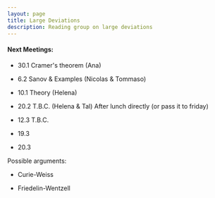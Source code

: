 ```yaml
---
layout: page
title: Large Deviations
description: Reading group on large deviations
---
```


#### Next Meetings:

 - 30.1 Cramer's theorem (Ana)

 - 6.2 Sanov & Examples (Nicolas & Tommaso)

 - 10.1 Theory (Helena)

 - 20.2 T.B.C. (Helena & Tal) After lunch directly (or pass it to friday)

 - 12.3 T.B.C.

 - 19.3

 - 20.3

 Possible arguments:

 - Curie-Weiss

 - Friedelin-Wentzell

<!-- Note: this is how to write a comment in HTML. Everything in here won't show up on your webpage.-->

<!--
To increase the size of the title, use fewer # in front of the paper title.
To decrease the size of the title, use more #.
To remove the italics, remove the * before and after the description
To remove the underline from the title, remove the <u> tags (<u> and </u>)
-->
